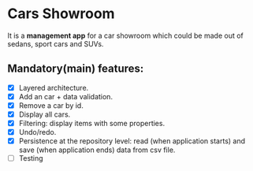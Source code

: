 # Cars Showroom

It is a **management app** for a car showroom which could be made out of sedans, sport cars and SUVs.

## Mandatory(main) features:
- [x] Layered architecture.
- [x] Add an car + data validation.
- [x] Remove a car by id.
- [x] Display all cars.
- [x] Filtering: display items with some properties.
- [x] Undo/redo.
- [x] Persistence at the repository level: read (when application starts) and save (when application ends) data from csv file.
- [ ] Testing
